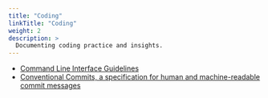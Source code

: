 ```yaml
---
title: "Coding"
linkTitle: "Coding"
weight: 2
description: >
  Documenting coding practice and insights.
---
```


- [Command Line Interface Guidelines](https://clig.dev/)
- [Conventional Commits, a specification for human and machine-readable commit messages](https://www.conventionalcommits.org/)